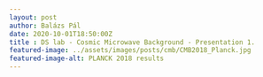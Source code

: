 ```yaml
---
layout: post
author: Balázs Pál
date: 2020-10-01T18:50:00Z
title : DS lab - Cosmic Microwave Background - Presentation 1.
featured-image: ../assets/images/posts/cmb/CMB2018_Planck.jpg
featured-image-alt: PLANCK 2018 results
---
```

